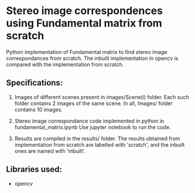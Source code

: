 # Stereo image correspondences using Fundamental matrix from scratch
 
Python implementation of Fundamental matrix to find stereo image correspondances from scratch. The inbuilt implementation in opencv is compared with the implementation from scratch.

## Specifications:
1. Images of different scenes present in images/Scene(i) folder. Each such folder contains 2 images of the same scene. In all, Images/ folder contains 10 images.

2. Stereo image correspondance code implemented in python in fundamental_matrix.ipynb
   Use jupyter notebook to run the code. 

3. Results are compiled in the results/ folder. The results obtained from implementation from scratch are labelled with 'scratch', and the inbuilt ones are named with 'inbuilt'. 

## Libraries used:
- opencv
